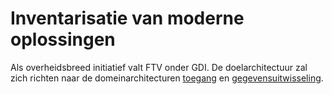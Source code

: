 # Inventarisatie van moderne oplossingen

Als overheidsbreed initiatief valt FTV onder GDI. De doelarchitectuur zal zich richten naar de domeinarchitecturen 
[toegang](https://minbzk.github.io/gdi-toegang/content/views/Domeinarchitectuur%20toegang.html) en [gegevensuitwisseling](https://minbzk.github.io/gdi-gegevensuitwisseling/content/views/Domeinarchitectuur%20gegevensuitwisseling.html).

